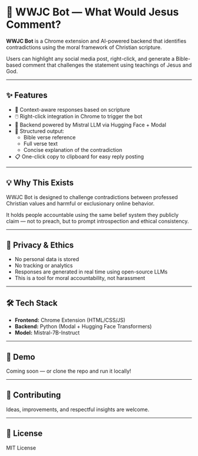# 🙏 WWJC Bot — What Would Jesus Comment?

**WWJC Bot** is a Chrome extension and AI-powered backend that identifies contradictions using the moral framework of Christian scripture.

Users can highlight any social media post, right-click, and generate a Bible-based comment that challenges the statement using teachings of Jesus and God.

---

## ✨ Features

- 🙏 Context-aware responses based on scripture
- 🖱️ Right-click integration in Chrome to trigger the bot
- 🧠 Backend powered by Mistral LLM via Hugging Face + Modal
- 📖 Structured output:  
  - Bible verse reference  
  - Full verse text  
  - Concise explanation of the contradiction
- 📋 One-click copy to clipboard for easy reply posting

---

## 💡 Why This Exists

WWJC Bot is designed to challenge contradictions between professed Christian values and harmful or exclusionary online behavior.

It holds people accountable using the same belief system they publicly claim — not to preach, but to prompt introspection and ethical consistency.

---

## 🔐 Privacy & Ethics

- No personal data is stored
- No tracking or analytics
- Responses are generated in real time using open-source LLMs
- This is a tool for moral accountability, not harassment

---

## 🛠 Tech Stack

- **Frontend:** Chrome Extension (HTML/CSS/JS)
- **Backend:** Python (Modal + Hugging Face Transformers)
- **Model:** Mistral-7B-Instruct

---

## 📸 Demo

Coming soon — or clone the repo and run it locally!

---

## 🤝 Contributing

Ideas, improvements, and respectful insights are welcome.

---

## 📜 License

MIT License
